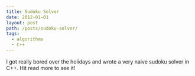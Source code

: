 ```yaml
---
title: Sudoku Solver
date: 2012-01-01
layout: post
path: /posts/sudoku-solver/
tags: 
  - algorithms
  - C++
---
```



I got really bored over the holidays and wrote a very naive sudoku solver in C++. Hit read more to see it!

<span class="more"></span>

<script src="https://gist.github.com/Stonelinks/1522578.js"></script>
